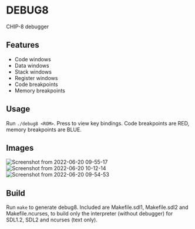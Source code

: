 # DEBUG8

CHIP-8 debugger

## Features

* Code windows
* Data windows
* Stack windows
* Register windows
* Code breakpoints
* Memory breakpoints

## Usage

Run `./debug8 <ROM>`. Press <F1> to view key bindings. Code breakpoints are RED, memory breakpoints are BLUE.

## Images

![Screenshot from 2022-06-20 09-55-17](https://user-images.githubusercontent.com/46632344/174606721-5e4f85e6-7102-4653-9422-4498123a3b88.png)
![Screenshot from 2022-06-20 10-12-14](https://user-images.githubusercontent.com/46632344/174609414-7a7bbf15-3f57-40c7-b672-d8694b7da45b.png)
![Screenshot from 2022-06-20 09-54-53](https://user-images.githubusercontent.com/46632344/174606711-846019ac-1618-442e-bf98-1526a6dc74ce.png)

## Build

Run `make` to generate debug8. Included are Makefile.sdl1, Makefile.sdl2 and Makefile.ncurses, to build only the interpreter (without debugger) for SDL1.2, SDL2 and ncurses (text only).
